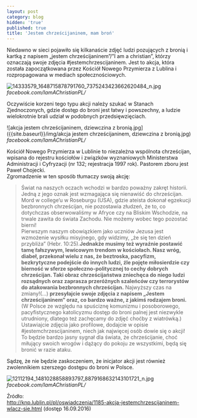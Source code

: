 ```yaml
---
layout: post
category: blog
hidden: 'true'
published: true
title: 'Jestem chrześcijaninem, mam broń'
---
```

Niedawno w sieci pojawiło się kilkanaście zdjęć ludzi pozujących z bronią i kartką z napisem „jestem chrześcijaninem”/”I am a christian”, którzy oznaczają swoje zdjęcia #jestemchrzescijaninem. Jest to akcja, która została zapoczątkowana przez Kościół Nowego Przymierza z Lublina i rozpropagowana w mediach społecznościowych.       
<!--more-->        

![14333579_1648715878791760_7375243423662620484_n.jpg]({{site.baseurl}}/img/14333579_1648715878791760_7375243423662620484_n.jpg)       
*facebook.com/IamAChristianPL/*       

Oczywiście korzeni tego typu akcji należy szukać w Stanach Zjednoczonych, gdzie dostęp do broni jest łatwy i powszechny, a ludzie wielokrotnie brali udział w podobnych przedsięwzięciach.  

![akcja jestem chrześcijaninem, dziewczina z bronią.jpg]({{site.baseurl}}/img/akcja jestem chrześcijaninem, dziewczina z bronią.jpg)        
*facebook.com/IamAChristianPL/*       

Kościół Nowego Przymierza w Lublinie to niezależna wspólnota chrześcijan, wpisana do rejestru kościołów i związków wyznaniowych Ministerstwa Administracji i Cyfryzacji (nr 132; rejestracja 1997 rok). Pastorem zboru jest Paweł Chojecki.        
Zgromadzenie w ten sposób tłumaczy swoją akcję:       

> Świat na naszych oczach wchodzi w bardzo poważny zakręt historii. Jedną z jego oznak jest wzmagająca się nienawiść do chrześcijan. Mord w college’u w Roseburgu (USA), gdzie ateista dokonał egzekucji bezbronnych chrześcijan, nie pozostawia złudzeń, że to, co dotychczas obserwowaliśmy w Afryce czy na Bliskim Wschodzie, na trwale zawita do świata Zachodu. Nie możemy wobec tego pozostać bierni!        
Pierwszym naszym obowiązkiem jako uczniów Jezusa jest wzmożenie wysiłku misyjnego, gdy widzimy, „że się ten dzień przybliża” (Hebr. 10:25).**Jednakże musimy też wyraźnie postawić tamę fałszywym, lewicowym trendom w kościołach. Nasz wróg, diabeł, przekonał wielu z nas, że beztroska, pacyfizm, bezkrytyczne podejście do innych ludzi, źle pojęte miłosierdzie czy bierność w sferze społeczno-politycznej to cechy dobrych chrześcijan. Taki obraz chrześcijaństwa zniechęca do niego ludzi rozsądnych oraz zaprasza przeróżnych szaleńców czy terrorystów do atakowania bezbronnych chrześcijan.** Najwyższy czas na zmiany!(…)
**przesyłajcie swoje zdjęcia z napisem „Jestem chrześcijaninem” oraz, co bardzo ważne, z jakimś rodzajem broni.** (W Polsce ze względu na spuściznę komunizmu i posoborowego, pacyfistycznego katolicyzmu dostęp do broni palnej jest niezwykle utrudniony, dlatego też zachęcamy do zdjęć choćby z wiatrówką.) Ustawiajcie zdjęcia jako profilowe, dodajcie w opisie #jestemchrzescijaninem, niech jak najwięcej osób dowie się o akcji! To będzie bardzo jasny sygnał dla świata, że chrześcijanie, choć miłujący swoich wrogów i dążący do pokoju ze wszystkimi, będą się bronić w razie ataku.     

Sądzę, że nie będzie zaskoczeniem, że inicjator akcji jest również zwolennikiem szerszego dostępu do broni w Polsce.   

![12112194_1481028858893797_8879168632143101721_n.jpg]({{site.baseurl}}/img/12112194_1481028858893797_8879168632143101721_n.jpg)      
*facebook.com/IamAChristianPL/*      

Źródło:      
http://knp.lublin.pl/pl/oswiadczenia/1185-akcja-jestemchrzescijaninem-wlacz-sie.html (dostęp 16.09.2016)
